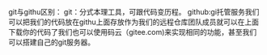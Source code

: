 git与githu区别： git：分式本理工具，可跟代码变历程。
                 github:gi托管服务我们可以把我们的代码放在githu上面存放作为我们的远程仓库团队成员就可以在上面下载你的代码了我们也可以使用码云（gitee.com)来实现相同的功能，甚至我们可以搭建自己的git服务器。
